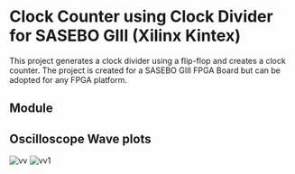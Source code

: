 # Clock Counter using Clock Divider for SASEBO GIII (Xilinx Kintex)
 
This project generates a clock divider using a flip-flop and creates a clock counter. The project is created for a SASEBO GIII FPGA Board but can be adopted for any FPGA platform.

## Module


## Oscilloscope Wave plots


![vv](https://github.com/dnjayasinghe/SASEBO-GIII-CLKDivider/assets/29743044/6d418a5a-99a2-49e6-aef0-ad46b27a16a1)
![vv1](https://github.com/dnjayasinghe/SASEBO-GIII-CLKDivider/assets/29743044/f8153351-174f-40ac-b9b3-cfd5130c3c0f)

